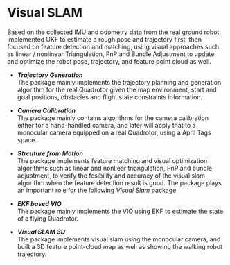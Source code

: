 # Visual SLAM
Based on the collected IMU and odometry data from the real ground robot, implemented UKF to estimate a rough pose and trajectory first, then focused on feature detection and matching, using visual approaches such as linear / nonlinear Triangulation, PnP and Bundle Adjustment to update and optimize the robot pose, trajectory, and feature point cloud as well.


* **_Trajectory Generation_**            
The package mainly implements the trajectory planning and generation algorithm for the real Quadrotor given the map environment, start and goal positions, obstacles and flight state constraints information.

* **_Camera Calibration_**             
The package mainly contains algorithms for the camera calibration either for a hand-handled camera, and later will apply that to a monocular camera equipped on a real Quadrotor, using a April Tags space.


* **_Strcuture from Motion_**              
The package implements feature matching and visual optimization algorithms such as linear and nonliear triangulation, PnP and bundle adjustment,
to verify the fesibility and accuracy of the visual slam algorithm when the feature detection result is good. The package plays an important role for the following *Visual Slam* package.

* **_EKF based VIO_**        
The package mainly implements the VIO using EKF to estimate the state of a flying Quadrotor.

* **_Visual SLAM 3D_**                
The package implements visual slam using the monocular camera, and built a 3D feature point-cloud map as well as showing the walking robot trajectory.

